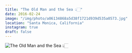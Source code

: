 ```yaml
---
title: "The Old Man and the Sea 👆🏻"
date: 2016-02-24
image: "/img/photo/a06134868a5d38f1721d939d535a0573.jpg"
location: "Santa Monica, California"
instagram: true
draft: false
---
```


![The Old Man and the Sea 👆🏻](/img/photo/a06134868a5d38f1721d939d535a0573.jpg)

